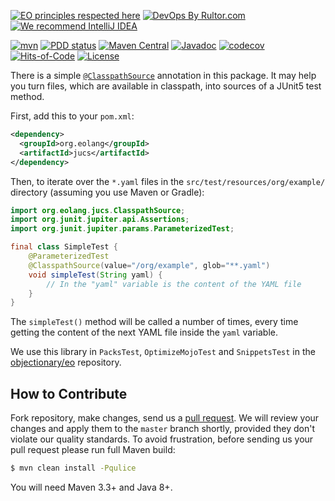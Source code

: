 [![EO principles respected here](https://www.elegantobjects.org/badge.svg)](https://www.elegantobjects.org)
[![DevOps By Rultor.com](http://www.rultor.com/b/objectionary/jucs)](http://www.rultor.com/p/objectionary/jucs)
[![We recommend IntelliJ IDEA](https://www.elegantobjects.org/intellij-idea.svg)](https://www.jetbrains.com/idea/)

[![mvn](https://github.com/objectionary/jucs/actions/workflows/mvn.yml/badge.svg)](https://github.com/objectionary/jucs/actions/workflows/mvn.yml)
[![PDD status](http://www.0pdd.com/svg?name=objectionary/jucs)](http://www.0pdd.com/p?name=objectionary/jucs)
[![Maven Central](https://img.shields.io/maven-central/v/org.eolang/jucs.svg)](https://maven-badges.herokuapp.com/maven-central/org.eolang/jucs)
[![Javadoc](http://www.javadoc.io/badge/org.eolang/jucs.svg)](http://www.javadoc.io/doc/org.eolang/jucs)
[![codecov](https://codecov.io/gh/objectionary/jucs/branch/master/graph/badge.svg)](https://codecov.io/gh/objectionary/jucs)
[![Hits-of-Code](https://hitsofcode.com/github/objectionary/jucs)](https://hitsofcode.com/view/github/objectionary/jucs)
[![License](https://img.shields.io/badge/license-MIT-green.svg)](https://github.com/objectionary/jucs/blob/master/LICENSE.txt)

There is a simple [`@ClasspathSource`](https://www.javadoc.io/doc/org.eolang/jucs/latest/org/eolang/jucs/ClasspathSource.html) 
annotation in this package. It may help you
turn files, which are available in classpath, into sources of a JUnit5 test method.

First, add this to your `pom.xml`:

```xml
<dependency>
  <groupId>org.eolang</groupId>
  <artifactId>jucs</artifactId>
</dependency>
```

Then, to iterate over the `*.yaml` files in the `src/test/resources/org/example/` 
directory (assuming you use Maven or Gradle):

```java
import org.eolang.jucs.ClasspathSource;
import org.junit.jupiter.api.Assertions;
import org.junit.jupiter.params.ParameterizedTest;

final class SimpleTest { 
    @ParameterizedTest
    @ClasspathSource(value="/org/example", glob="**.yaml")
    void simpleTest(String yaml) {
        // In the "yaml" variable is the content of the YAML file
    }
}
```

The `simpleTest()` method will be called a number of times, every time
getting the content of the next YAML file inside the `yaml` variable. 

We use this library in `PacksTest`, `OptimizeMojoTest` and `SnippetsTest`
in the [objectionary/eo](https://github.com/objectionary/eo) repository.

## How to Contribute

Fork repository, make changes, send us a [pull request](https://www.yegor256.com/2014/04/15/github-guidelines.html).
We will review your changes and apply them to the `master` branch shortly,
provided they don't violate our quality standards. To avoid frustration,
before sending us your pull request please run full Maven build:

```bash
$ mvn clean install -Pqulice
```

You will need Maven 3.3+ and Java 8+.
